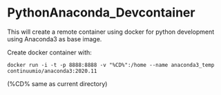# PythonAnaconda_Devcontainer
This will create a remote container using docker for python development using Anaconda3 as base image.

Create docker container with:

  `docker run -i -t -p 8888:8888 -v "%CD%":/home --name anaconda3_temp continuumio/anaconda3:2020.11`
  
  (%CD% same as current directory)
  
